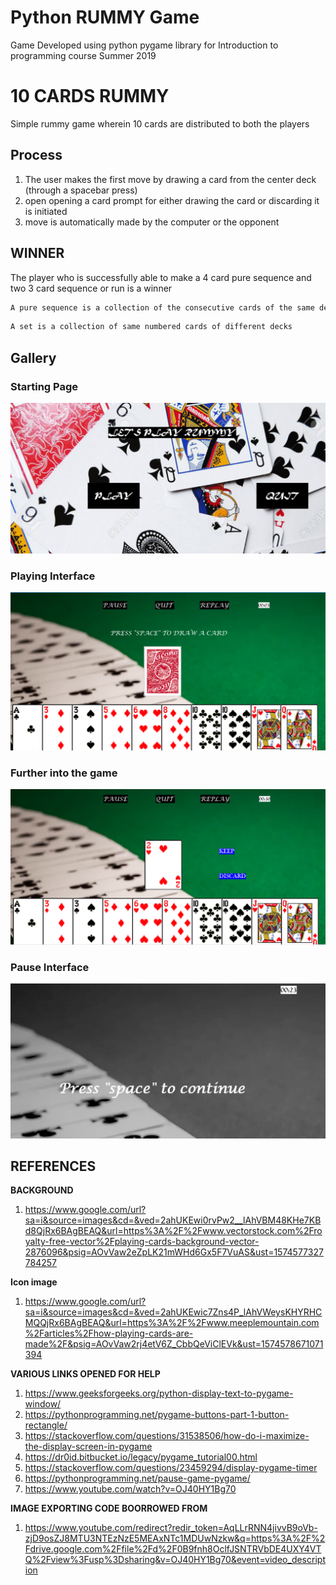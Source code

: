 # Python RUMMY Game
Game Developed using python pygame library for Introduction to programming course Summer 2019

# 10 CARDS RUMMY

Simple rummy game wherein 10 cards are distributed to both the players

## Process

1) The user makes the first move by drawing a card from the center deck (through a spacebar press)
2) open opening a card prompt for either drawing the card or discarding it is initiated
3) move is automatically made by the computer or the opponent

## WINNER
The player who is successfully able to make a 4 card pure sequence and two 3 card sequence or run is a winner 
```bash
A pure sequence is a collection of the consecutive cards of the same deck
```
```bash
A set is a collection of same numbered cards of different decks
```
## Gallery
### Starting Page
![alt text](https://github.com/prashasti19075/Python-RUMMY-Game/blob/master/Images/start%20page.png)
### Playing Interface
![alt text](https://github.com/prashasti19075/Python-RUMMY-Game/blob/master/Images/play%20.png)
### Further into the game
![alt text](https://github.com/prashasti19075/Python-RUMMY-Game/blob/master/Images/drawing%20a%20card%20.png)
### Pause Interface
![alt text](https://github.com/prashasti19075/Python-RUMMY-Game/blob/master/Images/pause.png)

## REFERENCES
**BACKGROUND** 
1. https://www.google.com/url?sa=i&source=images&cd=&ved=2ahUKEwi0rvPw2__lAhVBM48KHe7KBd8QjRx6BAgBEAQ&url=https%3A%2F%2Fwww.vectorstock.com%2Froyalty-free-vector%2Fplaying-cards-background-vector-2876096&psig=AOvVaw2eZpLK21mWHd6Gx5F7VuAS&ust=1574577327784257

**Icon image**
1. https://www.google.com/url?sa=i&source=images&cd=&ved=2ahUKEwic7Zns4P_lAhVWeysKHYRHCMQQjRx6BAgBEAQ&url=https%3A%2F%2Fwww.meeplemountain.com%2Farticles%2Fhow-playing-cards-are-made%2F&psig=AOvVaw2rj4etV6Z_CbbQeViClEVk&ust=1574578671071394

**VARIOUS LINKS OPENED FOR HELP**
1. https://www.geeksforgeeks.org/python-display-text-to-pygame-window/
2. https://pythonprogramming.net/pygame-buttons-part-1-button-rectangle/
3. https://stackoverflow.com/questions/31538506/how-do-i-maximize-the-display-screen-in-pygame
4. https://dr0id.bitbucket.io/legacy/pygame_tutorial00.html
5. https://stackoverflow.com/questions/23459294/display-pygame-timer
6. https://pythonprogramming.net/pause-game-pygame/
7. https://www.youtube.com/watch?v=OJ40HY1Bg70

**IMAGE EXPORTING CODE BOORROWED FROM**
1. https://www.youtube.com/redirect?redir_token=AqLLrRNN4jivvB9oVb-zjD9osZJ8MTU3NTEzNzE5MEAxNTc1MDUwNzkw&q=https%3A%2F%2Fdrive.google.com%2Ffile%2Fd%2F0B9fnh8OclfJSNTRVbDE4UXY4VTQ%2Fview%3Fusp%3Dsharing&v=OJ40HY1Bg70&event=video_description
